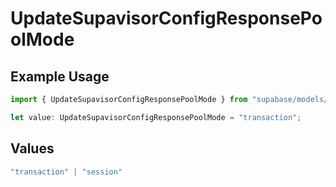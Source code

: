 # UpdateSupavisorConfigResponsePoolMode

## Example Usage

```typescript
import { UpdateSupavisorConfigResponsePoolMode } from "supabase/models/components";

let value: UpdateSupavisorConfigResponsePoolMode = "transaction";
```

## Values

```typescript
"transaction" | "session"
```